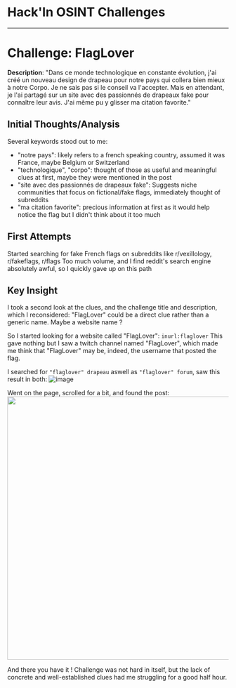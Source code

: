 # Hack'In OSINT Challenges
* * *

# Challenge: FlagLover
**Description**: 
"Dans ce monde technologique en constante évolution, j'ai créé un nouveau design de drapeau pour notre pays qui collera bien mieux à notre Corpo. Je ne sais pas si le conseil va l'accepter. Mais en attendant, je l'ai partagé sur un site avec des passionnés de drapeaux fake pour connaître leur avis. J'ai même pu y glisser ma citation favorite."

## Initial Thoughts/Analysis

Several keywords stood out to me: 
- "notre pays": likely refers to a french speaking country, assumed it was France, maybe Belgium or Switzerland
- "technologique", "corpo": thought of those as useful and meaningful clues at first, maybe they were mentioned in the post
- "site avec des passionnés de drapeaux fake": Suggests niche communities that focus on fictional/fake flags, immediately thought of subreddits
- "ma citation favorite": precious information at first as it would help notice the flag but I didn't think about it too much

## First Attempts

Started searching for fake French flags on subreddits like r/vexillology, r/fakeflags, r/flags
Too much volume, and I find reddit's search engine absolutely awful, so I quickly gave up on this path

## Key Insight

I took a second look at the clues, and the challenge title and description, which I reconsidered:
"FlagLover" could be a direct clue rather than a generic name. Maybe a website name ?

So I started looking for a website called "FlagLover": `inurl:flaglover`
This gave nothing but I saw a twitch channel named "FlagLover", which made me think that "FlagLover" may be, indeed, the username that posted the flag. 

I searched for `"flaglover" drapeau` aswell as `"flaglover" forum`, saw this result in both: 
![image](https://github.com/user-attachments/assets/b1d7ce85-f3df-4482-aba4-b68ff95bb6c8)

Went on the page, scrolled for a bit, and found the post:
<img src="https://github.com/user-attachments/assets/4c78c930-5cd1-4498-aba6-7112b430ae4f" width="600">

And there you have it ! Challenge was not hard in itself, but the lack of concrete and well-established clues had me struggling for a good half hour.

